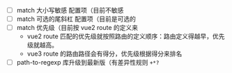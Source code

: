 
* [ ] match 大小写敏感 配置项（目前不敏感
* [ ] match 可选的尾斜杠 配置项（目前是可选的
* [ ] match 优先级（目前按 vue2 route 的定义来
  * vue2 route 匹配的优先级就按照路由的定义顺序：路由定义得越早，优先级就越高。
  * vue3 route 的路由路径会有得分，优先级根据得分来排名
* [ ] path-to-regexp 库升级到最新版（有差异性规则 `+*?`
